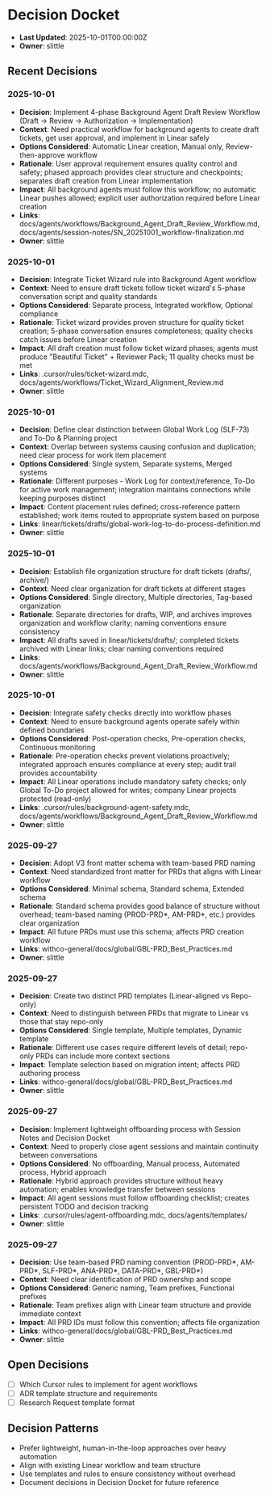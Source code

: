 # Decision Docket

- **Last Updated**: 2025-10-01T00:00:00Z
- **Owner**: slittle

## Recent Decisions

### 2025-10-01

- **Decision**: Implement 4-phase Background Agent Draft Review Workflow (Draft → Review → Authorization → Implementation)
- **Context**: Need practical workflow for background agents to create draft tickets, get user approval, and implement in Linear safely
- **Options Considered**: Automatic Linear creation, Manual only, Review-then-approve workflow
- **Rationale**: User approval requirement ensures quality control and safety; phased approach provides clear structure and checkpoints; separates draft creation from Linear implementation
- **Impact**: All background agents must follow this workflow; no automatic Linear pushes allowed; explicit user authorization required before Linear creation
- **Links**: docs/agents/workflows/Background_Agent_Draft_Review_Workflow.md, docs/agents/session-notes/SN_20251001_workflow-finalization.md
- **Owner**: slittle

### 2025-10-01

- **Decision**: Integrate Ticket Wizard rule into Background Agent workflow
- **Context**: Need to ensure draft tickets follow ticket wizard's 5-phase conversation script and quality standards
- **Options Considered**: Separate process, Integrated workflow, Optional compliance
- **Rationale**: Ticket wizard provides proven structure for quality ticket creation; 5-phase conversation ensures completeness; quality checks catch issues before Linear creation
- **Impact**: All draft creation must follow ticket wizard phases; agents must produce "Beautiful Ticket" + Reviewer Pack; 11 quality checks must be met
- **Links**: .cursor/rules/ticket-wizard.mdc, docs/agents/workflows/Ticket_Wizard_Alignment_Review.md
- **Owner**: slittle

### 2025-10-01

- **Decision**: Define clear distinction between Global Work Log (SLF-73) and To-Do & Planning project
- **Context**: Overlap between systems causing confusion and duplication; need clear process for work item placement
- **Options Considered**: Single system, Separate systems, Merged systems
- **Rationale**: Different purposes - Work Log for context/reference, To-Do for active work management; integration maintains connections while keeping purposes distinct
- **Impact**: Content placement rules defined; cross-reference pattern established; work items routed to appropriate system based on purpose
- **Links**: linear/tickets/drafts/global-work-log-to-do-process-definition.md
- **Owner**: slittle

### 2025-10-01

- **Decision**: Establish file organization structure for draft tickets (drafts/, archive/)
- **Context**: Need clear organization for draft tickets at different stages
- **Options Considered**: Single directory, Multiple directories, Tag-based organization
- **Rationale**: Separate directories for drafts, WIP, and archives improves organization and workflow clarity; naming conventions ensure consistency
- **Impact**: All drafts saved in linear/tickets/drafts/; completed tickets archived with Linear links; clear naming conventions required
- **Links**: docs/agents/workflows/Background_Agent_Draft_Review_Workflow.md
- **Owner**: slittle

### 2025-10-01

- **Decision**: Integrate safety checks directly into workflow phases
- **Context**: Need to ensure background agents operate safely within defined boundaries
- **Options Considered**: Post-operation checks, Pre-operation checks, Continuous monitoring
- **Rationale**: Pre-operation checks prevent violations proactively; integrated approach ensures compliance at every step; audit trail provides accountability
- **Impact**: All Linear operations include mandatory safety checks; only Global To-Do project allowed for writes; company Linear projects protected (read-only)
- **Links**: .cursor/rules/background-agent-safety.mdc, docs/agents/workflows/Background_Agent_Draft_Review_Workflow.md
- **Owner**: slittle

### 2025-09-27

- **Decision**: Adopt V3 front matter schema with team-based PRD naming
- **Context**: Need standardized front matter for PRDs that aligns with Linear workflow
- **Options Considered**: Minimal schema, Standard schema, Extended schema
- **Rationale**: Standard schema provides good balance of structure without overhead; team-based naming (PROD-PRD*, AM-PRD*, etc.) provides clear organization
- **Impact**: All future PRDs must use this schema; affects PRD creation workflow
- **Links**: withco-general/docs/global/GBL-PRD_Best_Practices.md
- **Owner**: slittle

### 2025-09-27

- **Decision**: Create two distinct PRD templates (Linear-aligned vs Repo-only)
- **Context**: Need to distinguish between PRDs that migrate to Linear vs those that stay repo-only
- **Options Considered**: Single template, Multiple templates, Dynamic template
- **Rationale**: Different use cases require different levels of detail; repo-only PRDs can include more context sections
- **Impact**: Template selection based on migration intent; affects PRD authoring process
- **Links**: withco-general/docs/global/GBL-PRD_Best_Practices.md
- **Owner**: slittle

### 2025-09-27

- **Decision**: Implement lightweight offboarding process with Session Notes and Decision Docket
- **Context**: Need to properly close agent sessions and maintain continuity between conversations
- **Options Considered**: No offboarding, Manual process, Automated process, Hybrid approach
- **Rationale**: Hybrid approach provides structure without heavy automation; enables knowledge transfer between sessions
- **Impact**: All agent sessions must follow offboarding checklist; creates persistent TODO and decision tracking
- **Links**: .cursor/rules/agent-offboarding.mdc, docs/agents/templates/
- **Owner**: slittle

### 2025-09-27

- **Decision**: Use team-based PRD naming convention (PROD-PRD*, AM-PRD*, SLF-PRD*, ANA-PRD*, DATA-PRD*, GBL-PRD*)
- **Context**: Need clear identification of PRD ownership and scope
- **Options Considered**: Generic naming, Team prefixes, Functional prefixes
- **Rationale**: Team prefixes align with Linear team structure and provide immediate context
- **Impact**: All PRD IDs must follow this convention; affects file organization
- **Links**: withco-general/docs/global/GBL-PRD_Best_Practices.md
- **Owner**: slittle

## Open Decisions

- [ ] Which Cursor rules to implement for agent workflows
- [ ] ADR template structure and requirements
- [ ] Research Request template format

## Decision Patterns

- Prefer lightweight, human-in-the-loop approaches over heavy automation
- Align with existing Linear workflow and team structure
- Use templates and rules to ensure consistency without overhead
- Document decisions in Decision Docket for future reference
